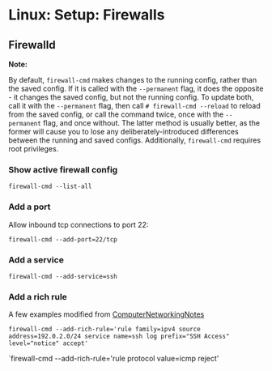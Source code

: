 <!--
SPDX-FileCopyrightText: 2022 - 2025 Eli Array Minkoff

SPDX-License-Identifier: CC-BY-SA-4.0
-->

# Linux: Setup: Firewalls

## Firewalld

**Note:**

By default, `firewall-cmd` makes changes to the running config, rather than the saved config.
If it is called with the `--permanent` flag, it does the opposite - it changes the saved
config, but not the running config. To update both, call it with the `--permanent` flag, then
call `# firewall-cmd --reload` to reload from the saved config, or call the command twice,
once with the `--permanent` flag, and once without. The latter method is usually better, as
the former will cause you to lose any deliberately-introduced differences between the running
and saved configs.
Additionally, `firewall-cmd` requires root privileges.

### Show active firewall config

`firewall-cmd --list-all`

### Add a port

Allow inbound tcp connections to port 22:

`firewall-cmd --add-port=22/tcp`

### Add a service

`firewall-cmd --add-service=ssh`

### Add a rich rule

A few examples modified from [ComputerNetworkingNotes](https://www.computernetworkingnotes.com/linux-tutorials/firewalld-rich-rules-explained-with-examples.html)

`firewall-cmd --add-rich-rule='rule family=ipv4 source address=192.0.2.0/24 service name=ssh log prefix="SSH Access" level="notice" accept'`

`firewall-cmd --add-rich-rule='rule protocol value=icmp reject'
